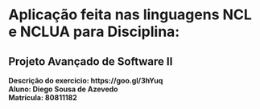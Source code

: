 <h1>Aplicação feita nas linguagens NCL e NCLUA para Disciplina:</h1>
<h2>Projeto Avançado de Software II</h2>
<b>Descrição do exercicio: https://goo.gl/3hYuq<br/>
<b>Aluno: Diego Sousa de Azevedo<br/>
<b>Matrícula: 80811182

